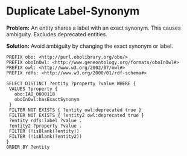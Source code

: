 # Duplicate Label-Synonym

**Problem:** An entity shares a label with an exact synonym. This causes ambiguity. Excludes deprecated entities.

**Solution:** Avoid ambiguity by changing the exact synonym or label.

```sparql
PREFIX obo: <http://purl.obolibrary.org/obo/>
PREFIX oboInOwl: <http://www.geneontology.org/formats/oboInOwl#>
PREFIX owl: <http://www.w3.org/2002/07/owl#>
PREFIX rdfs: <http://www.w3.org/2000/01/rdf-schema#>

SELECT DISTINCT ?entity ?property ?value WHERE {
 VALUES ?property {
   obo:IAO_0000118
   oboInOwl:hasExactSynonym
 }
 FILTER NOT EXISTS { ?entity owl:deprecated true }
 FILTER NOT EXISTS { ?entity2 owl:deprecated true }
 ?entity rdfs:label ?value .
 ?entity2 ?property ?value .
 FILTER (!isBlank(?entity))
 FILTER (!isBlank(?entity2))
}
ORDER BY ?entity
```
